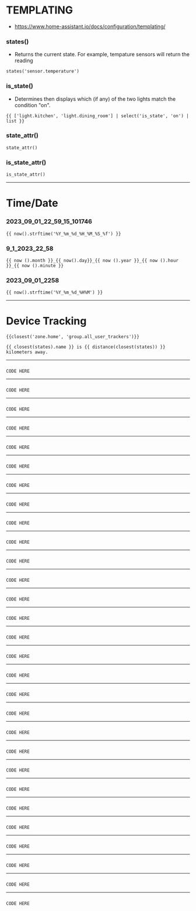 # TEMPLATING
- https://www.home-assistant.io/docs/configuration/templating/
### states()
- Returns the current state. For example, tempature sensors will return the reading
```
states('sensor.temperature')
```
### is_state()
- Determines then displays which (if any) of the two lights match the condition "on".
```
{{ ['light.kitchen', 'light.dining_room'] | select('is_state', 'on') | list }}
```
### state_attr()
```
state_attr()
```
### is_state_attr()
```
is_state_attr()
```
___
### 
# Time/Date
### 2023_09_01_22_59_15_101746
```
{{ now().strftime('%Y_%m_%d_%H_%M_%S_%f') }}
```
### 9_1_2023_22_58
```
{{ now ().month }}_{{ now().day}}_{{ now ().year }}_{{ now ().hour }}_{{ now ().minute }}
```
### 2023_09_01_2258
```
{{ now().strftime('%Y_%m_%d_%H%M') }}
```
___
###
# Device Tracking
```
{{closest('zone.home', 'group.all_user_trackers')}}

{{ closest(states).name }} is {{ distance(closest(states)) }} kilometers away.
```
___
### 
```
CODE HERE
```
___
### 
```
CODE HERE
```
___
### 
```
CODE HERE
```
___
### 
```
CODE HERE
```
___
### 
```
CODE HERE
```
___
### 
```
CODE HERE
```
___
### 
```
CODE HERE
```
___
### 
```
CODE HERE
```
___
### 
```
CODE HERE
```
___
### 
```
CODE HERE
```
___
### 
```
CODE HERE
```
___
### 
```
CODE HERE
```
___
### 
```
CODE HERE
```
___
### 
```
CODE HERE
```
___
### 
```
CODE HERE
```
___
### 
```
CODE HERE
```
___
### 
```
CODE HERE
```
___
### 
```
CODE HERE
```
___
### 
```
CODE HERE
```
___
### 
```
CODE HERE
```
___
### 
```
CODE HERE
```
___
### 
```
CODE HERE
```
___
### 
```
CODE HERE
```
___
### 
```
CODE HERE
```
___
### 
```
CODE HERE
```
___
### 
```
CODE HERE
```
___
### 
```
CODE HERE
```
___
### 
```
CODE HERE
```
___
### 
```
CODE HERE
```
